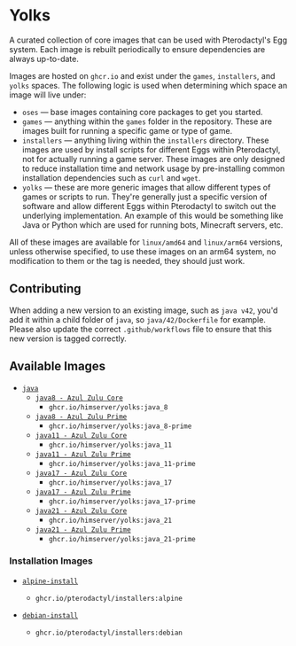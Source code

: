# Yolks

A curated collection of core images that can be used with Pterodactyl's Egg system. Each image is rebuilt
periodically to ensure dependencies are always up-to-date.

Images are hosted on `ghcr.io` and exist under the `games`, `installers`, and `yolks` spaces. The following logic
is used when determining which space an image will live under:

* `oses` — base images containing core packages to get you started.
* `games` — anything within the `games` folder in the repository. These are images built for running a specific game
or type of game.
* `installers` — anything living within the `installers` directory. These images are used by install scripts for different
Eggs within Pterodactyl, not for actually running a game server. These images are only designed to reduce installation time
and network usage by pre-installing common installation dependencies such as `curl` and `wget`.
* `yolks` — these are more generic images that allow different types of games or scripts to run. They're generally just
a specific version of software and allow different Eggs within Pterodactyl to switch out the underlying implementation. An
example of this would be something like Java or Python which are used for running bots, Minecraft servers, etc.

All of these images are available for `linux/amd64` and `linux/arm64` versions, unless otherwise specified, to use
these images on an arm64 system, no modification to them or the tag is needed, they should just work.

## Contributing

When adding a new version to an existing image, such as `java v42`, you'd add it within a child folder of `java`, so
`java/42/Dockerfile` for example. Please also update the correct `.github/workflows` file to ensure that this new version
is tagged correctly.

## Available Images


* [`java`](https://github.com/pterodactyl/yolks/tree/master/java)
  * [`java8 - Azul Zulu Core`](https://github.com/pterodactyl/yolks/tree/master/java/8)
    * `ghcr.io/himserver/yolks:java_8`
  * [`java8 - Azul Zulu Prime`](https://github.com/pterodactyl/yolks/tree/master/java/8-prime)
    * `ghcr.io/himserver/yolks:java_8-prime`
  * [`java11 - Azul Zulu Core`](https://github.com/pterodactyl/yolks/tree/master/java/11)
    * `ghcr.io/himserver/yolks:java_11`
  * [`java11 - Azul Zulu Prime`](https://github.com/pterodactyl/yolks/tree/master/java/11-prime)
    * `ghcr.io/himserver/yolks:java_11-prime`
  * [`java17 - Azul Zulu Core`](https://github.com/HimServer/yolks/tree/master/java/17)
    * `ghcr.io/himserver/yolks:java_17`
  * [`java17 - Azul Zulu Prime`](https://github.com/HimServer/yolks/tree/master/java/17-prime)
    * `ghcr.io/himserver/yolks:java_17-prime`
  * [`java21 - Azul Zulu Core`](https://github.com/HimServer/yolks/tree/master/java/21)
    * `ghcr.io/himserver/yolks:java_21`
  * [`java21 - Azul Zulu Prime`](https://github.com/HimServer/yolks/tree/master/java/21-prime)
    * `ghcr.io/himserver/yolks:java_21-prime`

### Installation Images

* [`alpine-install`](https://github.com/pterodactyl/yolks/tree/master/installers/alpine)
  * `ghcr.io/pterodactyl/installers:alpine`

* [`debian-install`](https://github.com/pterodactyl/yolks/tree/master/installers/debian)
  * `ghcr.io/pterodactyl/installers:debian`
